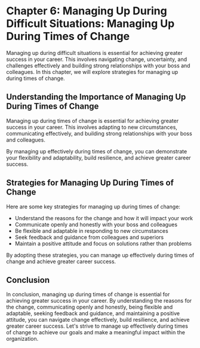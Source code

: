 Chapter 6: Managing Up During Difficult Situations: Managing Up During Times of Change
======================================================================================

Managing up during difficult situations is essential for achieving greater success in your career. This involves navigating change, uncertainty, and challenges effectively and building strong relationships with your boss and colleagues. In this chapter, we will explore strategies for managing up during times of change.

Understanding the Importance of Managing Up During Times of Change
------------------------------------------------------------------

Managing up during times of change is essential for achieving greater success in your career. This involves adapting to new circumstances, communicating effectively, and building strong relationships with your boss and colleagues.

By managing up effectively during times of change, you can demonstrate your flexibility and adaptability, build resilience, and achieve greater career success.

Strategies for Managing Up During Times of Change
-------------------------------------------------

Here are some key strategies for managing up during times of change:

* Understand the reasons for the change and how it will impact your work
* Communicate openly and honestly with your boss and colleagues
* Be flexible and adaptable in responding to new circumstances
* Seek feedback and guidance from colleagues and superiors
* Maintain a positive attitude and focus on solutions rather than problems

By adopting these strategies, you can manage up effectively during times of change and achieve greater career success.

Conclusion
----------

In conclusion, managing up during times of change is essential for achieving greater success in your career. By understanding the reasons for the change, communicating openly and honestly, being flexible and adaptable, seeking feedback and guidance, and maintaining a positive attitude, you can navigate change effectively, build resilience, and achieve greater career success. Let's strive to manage up effectively during times of change to achieve our goals and make a meaningful impact within the organization.
